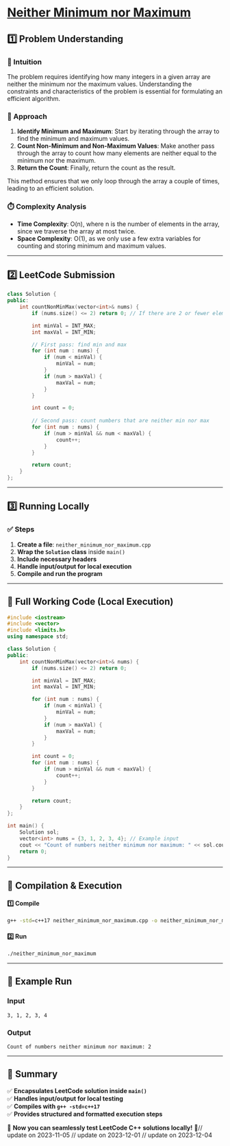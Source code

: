 # **[Neither Minimum nor Maximum](https://leetcode.com/problems/neither-minimum-nor-maximum/description/)**  

## **1️⃣ Problem Understanding**  
### **📌 Intuition**  
The problem requires identifying how many integers in a given array are neither the minimum nor the maximum values. Understanding the constraints and characteristics of the problem is essential for formulating an efficient algorithm.

### **🚀 Approach**  
1. **Identify Minimum and Maximum**: Start by iterating through the array to find the minimum and maximum values.
2. **Count Non-Minimum and Non-Maximum Values**: Make another pass through the array to count how many elements are neither equal to the minimum nor the maximum.
3. **Return the Count**: Finally, return the count as the result.

This method ensures that we only loop through the array a couple of times, leading to an efficient solution.

### **⏱️ Complexity Analysis**  
- **Time Complexity**: O(n), where n is the number of elements in the array, since we traverse the array at most twice.
- **Space Complexity**: O(1), as we only use a few extra variables for counting and storing minimum and maximum values.

---  

## **2️⃣ LeetCode Submission**  
```cpp
class Solution {
public:
    int countNonMinMax(vector<int>& nums) {
        if (nums.size() <= 2) return 0; // If there are 2 or fewer elements, no numbers can be neither min nor max.

        int minVal = INT_MAX;
        int maxVal = INT_MIN;

        // First pass: find min and max
        for (int num : nums) {
            if (num < minVal) {
                minVal = num;
            }
            if (num > maxVal) {
                maxVal = num;
            }
        }

        int count = 0;
        
        // Second pass: count numbers that are neither min nor max
        for (int num : nums) {
            if (num > minVal && num < maxVal) {
                count++;
            }
        }

        return count;
    }
};
```  

---  

## **3️⃣ Running Locally**  
### **✅ Steps**  
1. **Create a file**: `neither_minimum_nor_maximum.cpp`  
2. **Wrap the `Solution` class** inside `main()`  
3. **Include necessary headers**  
4. **Handle input/output for local execution**  
5. **Compile and run the program**  

---  

## **📝 Full Working Code (Local Execution)**  
```cpp
#include <iostream>
#include <vector>
#include <limits.h>
using namespace std;

class Solution {
public:
    int countNonMinMax(vector<int>& nums) {
        if (nums.size() <= 2) return 0;

        int minVal = INT_MAX;
        int maxVal = INT_MIN;

        for (int num : nums) {
            if (num < minVal) {
                minVal = num;
            }
            if (num > maxVal) {
                maxVal = num;
            }
        }

        int count = 0;
        for (int num : nums) {
            if (num > minVal && num < maxVal) {
                count++;
            }
        }

        return count;
    }
};

int main() {
    Solution sol;
    vector<int> nums = {3, 1, 2, 3, 4}; // Example input
    cout << "Count of numbers neither minimum nor maximum: " << sol.countNonMinMax(nums) << endl;
    return 0;
}
```  

---  

## **🔧 Compilation & Execution**  
#### **1️⃣ Compile**  
```bash
g++ -std=c++17 neither_minimum_nor_maximum.cpp -o neither_minimum_nor_maximum
```  

#### **2️⃣ Run**  
```bash
./neither_minimum_nor_maximum
```  

---  

## **🎯 Example Run**  
### **Input**  
```
3, 1, 2, 3, 4
```  
### **Output**  
```
Count of numbers neither minimum nor maximum: 2
```  

---  

## **📌 Summary**  
✅ **Encapsulates LeetCode solution inside `main()`**  
✅ **Handles input/output for local testing**  
✅ **Compiles with `g++ -std=c++17`**  
✅ **Provides structured and formatted execution steps**  

🚀 **Now you can seamlessly test LeetCode C++ solutions locally!** 🚀// update on 2023-11-05
// update on 2023-12-01
// update on 2023-12-04
